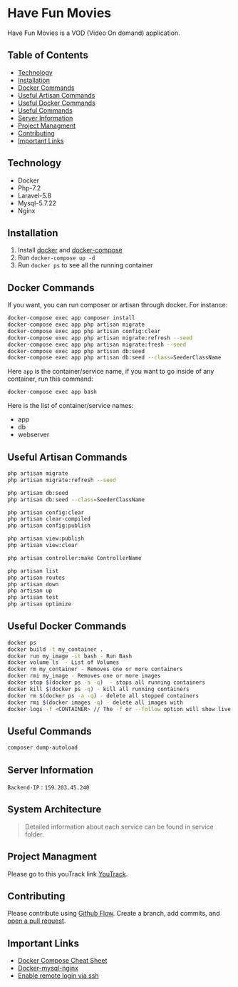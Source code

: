 # Have Fun Movies

Have Fun Movies is a VOD (Video On demand) application.

## Table of Contents

- [Technology](#technology)
- [Installation](#installation)
- [Docker Commands](#docker-commands)
- [Useful Artisan Commands](#useful-artisan-commands)
- [Useful Docker Commands](#useful-docker-commands)
- [Useful Commands](#useful-commands)
- [Server Information](#server-information)
- [Project Managment](#project-managment)
- [Contributing](#contributing)
- [Important Links](#important-links)

## Technology

- Docker
- Php-7.2
- Laravel-5.8
- Mysql-5.7.22
- Nginx

## Installation

1. Install [docker](https://docs.docker.com/engine/installation/) and [docker-compose](https://docs.docker.com/compose/install/)
2. Run `docker-compose up -d`
3. Run `docker ps` to see all the running container

## Docker Commands

If you want, you can run composer or artisan through docker. For instance:
```bash
docker-compose exec app composer install
docker-compose exec app php artisan migrate
docker-compose exec app php artisan config:clear
docker-compose exec app php artisan migrate:refresh --seed
docker-compose exec app php artisan migrate:fresh --seed
docker-compose exec app php artisan db:seed
docker-compose exec app php artisan db:seed --class=SeederClassName
```
Here `app` is the container/service name, if you want to go inside of any container, run this command:
```bash
docker-compose exec app bash
```
 Here is the list of container/service names:
 
 - app
 - db
 - webserver
 
## Useful Artisan Commands
```bash
php artisan migrate
php artisan migrate:refresh --seed

php artisan db:seed
php artisan db:seed --class=SeederClassName

php artisan config:clear
php artisan clear-compiled 
php artisan config:publish

php artisan view:publish
php artisan view:clear

php artisan controller:make ControllerName

php artisan list
php artisan routes
php artisan down
php artisan up 
php artisan test
php artisan optimize
```

## Useful Docker Commands
```bash
docker ps 
docker build -t my_container .
docker run my_image -it bash - Run Bash
docker volume ls  - List of Volumes
docker rm my_container - Removes one or more containers
docker rmi my_image - Removes one or more images
docker stop $(docker ps -a -q)  - stops all running containers
docker kill $(docker ps -q) - kill all running containers
docker rm $(docker ps -a -q) - delete all stopped containers
docker rmi $(docker images -q) - delete all images with 
docker logs -f <CONTAINER> // The -f or --follow option will show live log output
```
## Useful Commands
```bash
composer dump-autoload
```


## Server Information

`Backend-IP` : `159.203.45.240`

## System Architecture

> Detailed information about each service can be found in service folder.

## Project Managment

Please go to this youTrack link [YouTrack](https://wolverinesolutions.myjetbrains.com).

## Contributing

Please contribute using [Github Flow](https://guides.github.com/introduction/flow/). Create a branch, add commits, and [open a pull request](https://github.com/hitman3r44/haveFunMovies-Backend/compare).

## Important Links

 - [Docker Compose Cheat Sheet](https://gist.github.com/buonzz/054304b3145323c34ed05cb65f1b174f)
 - [Docker-mysql-nginx](https://www.digitalocean.com/community/tutorials/how-to-set-up-laravel-nginx-and-mysql-with-docker-compose)
 - [Enable remote login via ssh](https://www.digitalocean.com/community/tutorials/how-to-use-ssh-to-connect-to-a-remote-server-in-ubuntu)
